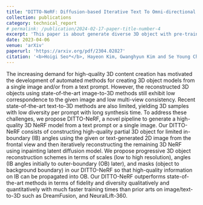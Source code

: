 ```yaml
---
title: "DITTO-NeRF: Diffusion-based Iterative Text To Omni-directional 3D Model"
collection: publications
category: technical_report
# permalink: /publication/2024-02-17-paper-title-number-4
excerpt: 'This paper is about generate diverse 3D object with pre-trained 2D diffusion model.'
date: 2023-04-06
venue: 'arXiv'
paperurl: 'https://arxiv.org/pdf/2304.02827'
citation: '<b>Hoigi Seo*</b>, Hayeon Kim, Gwanghyun Kim and Se Young Chun. (* co-first author)'
---
```


The increasing demand for high-quality 3D content creation has motivated the development of automated methods for creating 3D object models from a single image and/or from a text prompt. However, the reconstructed 3D objects using state-of-the-art image-to-3D methods still exhibit low correspondence to the given image and low multi-view consistency. Recent state-of-the-art text-to-3D methods are also limited, yielding 3D samples with low diversity per prompt with long synthesis time. To address these challenges, we propose DITTO-NeRF, a novel pipeline to generate a high-quality 3D NeRF model from a text prompt or a single image. Our DITTO-NeRF consists of constructing high-quality partial 3D object for limited in-boundary (IB) angles using the given or text-generated 2D image from the frontal view and then iteratively reconstructing the remaining 3D NeRF using inpainting latent diffusion model. We propose progressive 3D object reconstruction schemes in terms of scales (low to high resolution), angles (IB angles initially to outer-boundary (OB) later), and masks (object to background boundary) in our DITTO-NeRF so that high-quality information on IB can be propagated into OB. Our DITTO-NeRF outperforms state-of-the-art methods in terms of fidelity and diversity qualitatively and quantitatively with much faster training times than prior arts on image/text-to-3D such as DreamFusion, and NeuralLift-360.
